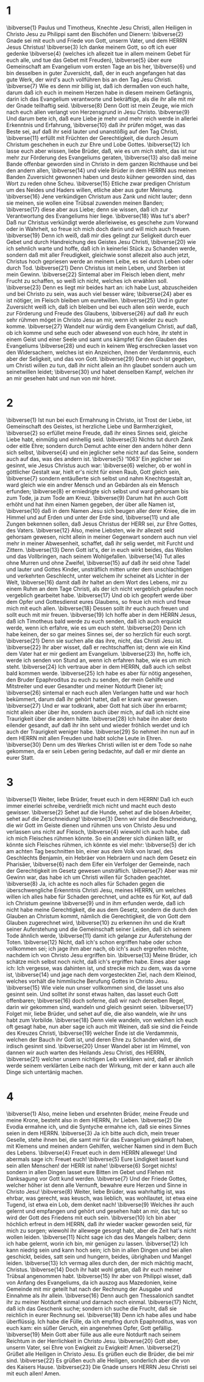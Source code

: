 # 1 
\bibverse{1} Paulus und Timotheus, Knechte Jesu Christi, allen Heiligen in Christo Jesu zu Philippi samt den Bischöfen und Dienern: \bibverse{2} Gnade sei mit euch und Friede von Gott, unserm Vater, und dem HERRN Jesus Christus! \bibverse{3} Ich danke meinem Gott, so oft ich euer gedenke \bibverse{4} (welches ich allezeit tue in allem meinem Gebet für euch alle, und tue das Gebet mit Freuden), \bibverse{5} über eure Gemeinschaft am Evangelium vom ersten Tage an bis her, \bibverse{6} und bin desselben in guter Zuversicht, daß, der in euch angefangen hat das gute Werk, der wird's auch vollführen bis an den Tag Jesu Christi. \bibverse{7} Wie es denn mir billig ist, daß ich dermaßen von euch halte, darum daß ich euch in meinem Herzen habe in diesem meinem Gefängnis, darin ich das Evangelium verantworte und bekräftige, als die ihr alle mit mir der Gnade teilhaftig seid. \bibverse{8} Denn Gott ist mein Zeuge, wie mich nach euch allen verlangt von Herzensgrund in Jesu Christo. \bibverse{9} Und darum bete ich, daß eure Liebe je mehr und mehr reich werde in allerlei Erkenntnis und Erfahrung, \bibverse{10} daß ihr prüfen möget, was das Beste sei, auf daß ihr seid lauter und unanstößig auf den Tag Christi, \bibverse{11} erfüllt mit Früchten der Gerechtigkeit, die durch Jesum Christum geschehen in euch zur Ehre und Lobe Gottes. \bibverse{12} Ich lasse euch aber wissen, liebe Brüder, daß, wie es um mich steht, das ist nur mehr zur Förderung des Evangeliums geraten, \bibverse{13} also daß meine Bande offenbar geworden sind in Christo in dem ganzen Richthause und bei den andern allen, \bibverse{14} und viele Brüder in dem HERRN aus meinen Banden Zuversicht gewonnen haben und desto kühner geworden sind, das Wort zu reden ohne Scheu. \bibverse{15} Etliche zwar predigen Christum um des Neides und Haders willen, etliche aber aus guter Meinung. \bibverse{16} Jene verkündigen Christum aus Zank und nicht lauter; denn sie meinen, sie wollen eine Trübsal zuwenden meinen Banden; \bibverse{17} diese aber aus Liebe; denn sie wissen, daß ich zur Verantwortung des Evangeliums hier liege. \bibverse{18} Was tut's aber? Daß nur Christus verkündigt werde allerleiweise, es geschehe zum Vorwand oder in Wahrheit, so freue ich mich doch darin und will mich auch freuen. \bibverse{19} Denn ich weiß, daß mir dies gelingt zur Seligkeit durch euer Gebet und durch Handreichung des Geistes Jesu Christi, \bibverse{20} wie ich sehnlich warte und hoffe, daß ich in keinerlei Stück zu Schanden werde, sondern daß mit aller Freudigkeit, gleichwie sonst allezeit also auch jetzt, Christus hoch gepriesen werde an meinem Leibe, es sei durch Leben oder durch Tod. \bibverse{21} Denn Christus ist mein Leben, und Sterben ist mein Gewinn. \bibverse{22} Sintemal aber im Fleisch leben dient, mehr Frucht zu schaffen, so weiß ich nicht, welches ich erwählen soll. \bibverse{23} Denn es liegt mir beides hart an: ich habe Lust, abzuscheiden und bei Christo zu sein, was auch viel besser wäre; \bibverse{24} aber es ist nötiger, im Fleisch bleiben um euretwillen. \bibverse{25} Und in guter Zuversicht weiß ich, daß ich bleiben und bei euch allen sein werde, euch zur Förderung und Freude des Glaubens, \bibverse{26} auf daß ihr euch sehr rühmen möget in Christo Jesu an mir, wenn ich wieder zu euch komme. \bibverse{27} Wandelt nur würdig dem Evangelium Christi, auf daß, ob ich komme und sehe euch oder abwesend von euch höre, ihr steht in einem Geist und einer Seele und samt uns kämpfet für den Glauben des Evangeliums \bibverse{28} und euch in keinem Weg erschrecken lasset von den Widersachern, welches ist ein Anzeichen, ihnen der Verdammnis, euch aber der Seligkeit, und das von Gott. \bibverse{29} Denn euch ist gegeben, um Christi willen zu tun, daß ihr nicht allein an ihn glaubet sondern auch um seinetwillen leidet; \bibverse{30} und habet denselben Kampf, welchen ihr an mir gesehen habt und nun von mir höret. 

# 2 
\bibverse{1} Ist nun bei euch Ermahnung in Christo, ist Trost der Liebe, ist Gemeinschaft des Geistes, ist herzliche Liebe und Barmherzigkeit, \bibverse{2} so erfüllet meine Freude, daß ihr eines Sinnes seid, gleiche Liebe habt, einmütig und einhellig seid. \bibverse{3} Nichts tut durch Zank oder eitle Ehre; sondern durch Demut achte einer den andern höher denn sich selbst, \bibverse{4} und ein jeglicher sehe nicht auf das Seine, sondern auch auf das, was des andern ist. \bibverse{5} ‘1063’ Ein jeglicher sei gesinnt, wie Jesus Christus auch war: \bibverse{6} welcher, ob er wohl in göttlicher Gestalt war, hielt er's nicht für einen Raub, Gott gleich sein, \bibverse{7} sondern entäußerte sich selbst und nahm Knechtsgestalt an, ward gleich wie ein andrer Mensch und an Gebärden als ein Mensch erfunden; \bibverse{8} er erniedrigte sich selbst und ward gehorsam bis zum Tode, ja zum Tode am Kreuz. \bibverse{9} Darum hat ihn auch Gott erhöht und hat ihm einen Namen gegeben, der über alle Namen ist, \bibverse{10} daß in dem Namen Jesu sich beugen aller derer Kniee, die im Himmel und auf Erden und unter der Erde sind, \bibverse{11} und alle Zungen bekennen sollen, daß Jesus Christus der HERR sei, zur Ehre Gottes, des Vaters. \bibverse{12} Also, meine Liebsten, wie ihr allezeit seid gehorsam gewesen, nicht allein in meiner Gegenwart sondern auch nun viel mehr in meiner Abwesenheit, schaffet, daß ihr selig werdet, mit Furcht und Zittern. \bibverse{13} Denn Gott ist's, der in euch wirkt beides, das Wollen und das Vollbringen, nach seinem Wohlgefallen. \bibverse{14} Tut alles ohne Murren und ohne Zweifel, \bibverse{15} auf daß ihr seid ohne Tadel und lauter und Gottes Kinder, unsträflich mitten unter dem unschlachtigen und verkehrten Geschlecht, unter welchem ihr scheinet als Lichter in der Welt, \bibverse{16} damit daß ihr haltet an dem Wort des Lebens, mir zu einem Ruhm an dem Tage Christi, als der ich nicht vergeblich gelaufen noch vergeblich gearbeitet habe. \bibverse{17} Und ob ich geopfert werde über dem Opfer und Gottesdienst eures Glaubens, so freue ich mich und freue mich mit euch allen. \bibverse{18} Dessen sollt ihr euch auch freuen und sollt euch mit mir freuen. \bibverse{19} Ich hoffe aber in dem HERRN Jesus, daß ich Timotheus bald werde zu euch senden, daß ich auch erquickt werde, wenn ich erfahre, wie es um euch steht. \bibverse{20} Denn ich habe keinen, der so gar meines Sinnes sei, der so herzlich für euch sorgt. \bibverse{21} Denn sie suchen alle das ihre, nicht, das Christi Jesu ist. \bibverse{22} Ihr aber wisset, daß er rechtschaffen ist; denn wie ein Kind dem Vater hat er mir gedient am Evangelium. \bibverse{23} Ihn, hoffe ich, werde ich senden von Stund an, wenn ich erfahren habe, wie es um mich steht. \bibverse{24} Ich vertraue aber in dem HERRN, daß auch ich selbst bald kommen werde. \bibverse{25} Ich habe es aber für nötig angesehen, den Bruder Epaphroditus zu euch zu senden, der mein Gehilfe und Mitstreiter und euer Gesandter und meiner Notdurft Diener ist; \bibverse{26} sintemal er nach euch allen Verlangen hatte und war hoch bekümmert, darum daß ihr gehört hattet, daß er krank war gewesen. \bibverse{27} Und er war todkrank, aber Gott hat sich über ihn erbarmt; nicht allein aber über ihn, sondern auch über mich, auf daß ich nicht eine Traurigkeit über die andern hätte. \bibverse{28} Ich habe ihn aber desto eilender gesandt, auf daß ihr ihn seht und wieder fröhlich werdet und ich auch der Traurigkeit weniger habe. \bibverse{29} So nehmet ihn nun auf in dem HERRN mit allen Freuden und habt solche Leute in Ehren. \bibverse{30} Denn um des Werkes Christi willen ist er dem Tode so nahe gekommen, da er sein Leben gering bedachte, auf daß er mir diente an eurer Statt. 

# 3 
\bibverse{1} Weiter, liebe Brüder, freuet euch in dem HERRN! Daß ich euch immer einerlei schreibe, verdrießt mich nicht und macht euch desto gewisser. \bibverse{2} Sehet auf die Hunde, sehet auf die bösen Arbeiter, sehet auf die Zerschneidung! \bibverse{3} Denn wir sind die Beschneidung, die wir Gott im Geiste dienen und rühmen uns von Christo Jesu und verlassen uns nicht auf Fleisch, \bibverse{4} wiewohl ich auch habe, daß ich mich Fleisches rühmen könnte. So ein anderer sich dünken läßt, er könnte sich Fleisches rühmen, ich könnte es viel mehr: \bibverse{5} der ich am achten Tag beschnitten bin, einer aus dem Volk von Israel, des Geschlechts Benjamin, ein Hebräer von Hebräern und nach dem Gesetz ein Pharisäer, \bibverse{6} nach dem Eifer ein Verfolger der Gemeinde, nach der Gerechtigkeit im Gesetz gewesen unsträflich. \bibverse{7} Aber was mir Gewinn war, das habe ich um Christi willen für Schaden geachtet. \bibverse{8} Ja, ich achte es noch alles für Schaden gegen die überschwengliche Erkenntnis Christi Jesu, meines HERRN, um welches willen ich alles habe für Schaden gerechnet, und achte es für Kot, auf daß ich Christum gewinne \bibverse{9} und in ihm erfunden werde, daß ich nicht habe meine Gerechtigkeit, die aus dem Gesetz, sondern die durch den Glauben an Christum kommt, nämlich die Gerechtigkeit, die von Gott dem Glauben zugerechnet wird, \bibverse{10} zu erkennen ihn und die Kraft seiner Auferstehung und die Gemeinschaft seiner Leiden, daß ich seinem Tode ähnlich werde, \bibverse{11} damit ich gelange zur Auferstehung der Toten. \bibverse{12} Nicht, daß ich's schon ergriffen habe oder schon vollkommen sei; ich jage ihm aber nach, ob ich's auch ergreifen möchte, nachdem ich von Christo Jesu ergriffen bin. \bibverse{13} Meine Brüder, ich schätze mich selbst noch nicht, daß ich's ergriffen habe. Eines aber sage ich: Ich vergesse, was dahinten ist, und strecke mich zu dem, was da vorne ist, \bibverse{14} und jage nach dem vorgesteckten Ziel, nach dem Kleinod, welches vorhält die himmlische Berufung Gottes in Christo Jesu. \bibverse{15} Wie viele nun unser vollkommen sind, die lasset uns also gesinnt sein. Und solltet ihr sonst etwas halten, das lasset euch Gott offenbaren; \bibverse{16} doch soferne, daß wir nach derselben Regel, darin wir gekommen sind, wandeln und gleich gesinnt seien. \bibverse{17} Folget mir, liebe Brüder, und sehet auf die, die also wandeln, wie ihr uns habt zum Vorbilde. \bibverse{18} Denn viele wandeln, von welchen ich euch oft gesagt habe, nun aber sage ich auch mit Weinen, daß sie sind die Feinde des Kreuzes Christi, \bibverse{19} welcher Ende ist die Verdammnis, welchen der Bauch ihr Gott ist, und deren Ehre zu Schanden wird, die irdisch gesinnt sind. \bibverse{20} Unser Wandel aber ist im Himmel, von dannen wir auch warten des Heilands Jesu Christi, des HERRN, \bibverse{21} welcher unsern nichtigen Leib verklären wird, daß er ähnlich werde seinem verklärten Leibe nach der Wirkung, mit der er kann auch alle Dinge sich untertänig machen. 

# 4 
\bibverse{1} Also, meine lieben und ersehnten Brüder, meine Freude und meine Krone, besteht also in dem HERRN, ihr Lieben. \bibverse{2} Die Evodia ermahne ich, und die Syntyche ermahne ich, daß sie eines Sinnes seien in dem HERRN. \bibverse{3} Ja ich bitte auch dich, mein treuer Geselle, stehe ihnen bei, die samt mir für das Evangelium gekämpft haben, mit Klemens und meinen andern Gehilfen, welcher Namen sind in dem Buch des Lebens. \bibverse{4} Freuet euch in dem HERRN allewege! Und abermals sage ich: Freuet euch! \bibverse{5} Eure Lindigkeit lasset kund sein allen Menschen! der HERR ist nahe! \bibverse{6} Sorget nichts! sondern in allen Dingen lasset eure Bitten im Gebet und Flehen mit Danksagung vor Gott kund werden. \bibverse{7} Und der Friede Gottes, welcher höher ist denn alle Vernunft, bewahre eure Herzen und Sinne in Christo Jesu! \bibverse{8} Weiter, liebe Brüder, was wahrhaftig ist, was ehrbar, was gerecht, was keusch, was lieblich, was wohllautet, ist etwa eine Tugend, ist etwa ein Lob, dem denket nach! \bibverse{9} Welches ihr auch gelernt und empfangen und gehört und gesehen habt an mir, das tut; so wird der Gott des Friedens mit euch sein. \bibverse{10} Ich bin aber höchlich erfreut in dem HERRN, daß ihr wieder wacker geworden seid, für mich zu sorgen; wiewohl ihr allewege gesorgt habt, aber die Zeit hat's nicht wollen leiden. \bibverse{11} Nicht sage ich das des Mangels halben; denn ich habe gelernt, worin ich bin, mir genügen zu lassen. \bibverse{12} Ich kann niedrig sein und kann hoch sein; ich bin in allen Dingen und bei allen geschickt, beides, satt sein und hungern, beides, übrighaben und Mangel leiden. \bibverse{13} Ich vermag alles durch den, der mich mächtig macht, Christus. \bibverse{14} Doch ihr habt wohl getan, daß ihr euch meiner Trübsal angenommen habt. \bibverse{15} Ihr aber von Philippi wisset, daß von Anfang des Evangeliums, da ich auszog aus Mazedonien, keine Gemeinde mit mir geteilt hat nach der Rechnung der Ausgabe und Einnahme als ihr allein. \bibverse{16} Denn auch gen Thessalonich sandtet ihr zu meiner Notdurft einmal und darnach noch einmal. \bibverse{17} Nicht, daß ich das Geschenk suche; sondern ich suche die Frucht, daß sie reichlich in eurer Rechnung sei. \bibverse{18} Denn ich habe alles und habe überflüssig. Ich habe die Fülle, da ich empfing durch Epaphroditus, was von euch kam: ein süßer Geruch, ein angenehmes Opfer, Gott gefällig. \bibverse{19} Mein Gott aber fülle aus alle eure Notdurft nach seinem Reichtum in der Herrlichkeit in Christo Jesu. \bibverse{20} Gott aber, unserm Vater, sei Ehre von Ewigkeit zu Ewigkeit! Amen. \bibverse{21} Grüßet alle Heiligen in Christo Jesu. Es grüßen euch die Brüder, die bei mir sind. \bibverse{22} Es grüßen euch alle Heiligen, sonderlich aber die von des Kaisers Hause. \bibverse{23} Die Gnade unsers HERRN Jesu Christi sei mit euch allen! Amen. 